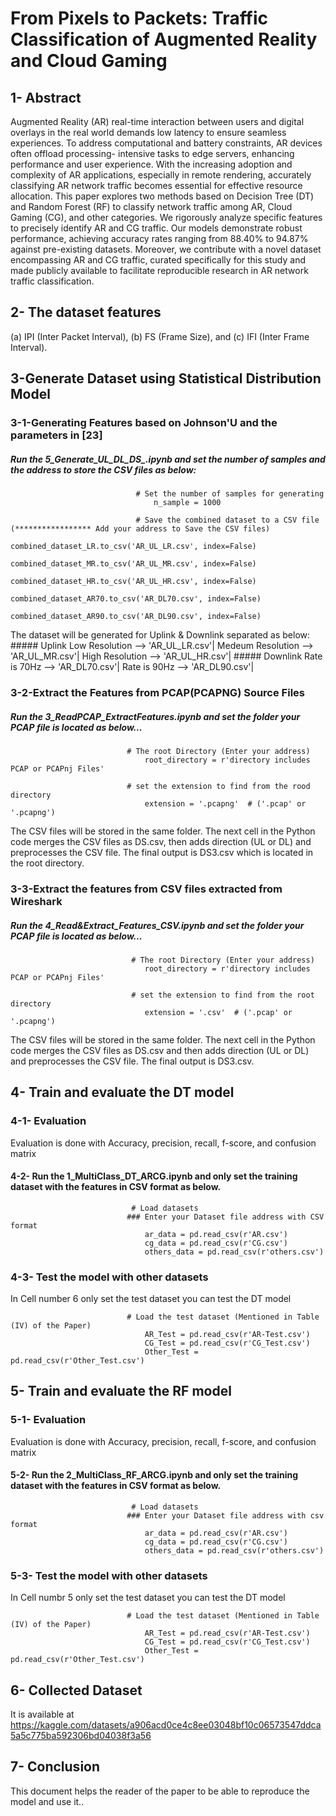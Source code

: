 # From Pixels to Packets: Traffic Classification of Augmented Reality and Cloud Gaming

## 1- Abstract
Augmented Reality (AR) real-time interaction between users and digital overlays in the real world demands low latency to ensure seamless experiences. To address computational and battery constraints, AR devices often offload processing-
intensive tasks to edge servers, enhancing performance and user experience. With the increasing adoption and complexity of AR applications, especially in remote rendering, accurately classifying AR network traffic becomes essential for effective resource allocation. This paper explores two methods based on Decision Tree (DT) and Random Forest (RF) to classify network traffic among AR, Cloud Gaming (CG), and other categories. We rigorously analyze specific features to precisely identify AR and CG traffic. Our models demonstrate robust performance, achieving accuracy rates ranging from 88.40% to 94.87% against pre-existing datasets. Moreover, we contribute with a novel dataset encompassing AR and CG traffic, curated specifically for this study and made publicly available to facilitate reproducible research in AR network traffic classification.

## 2- The dataset features
(a) IPI (Inter Packet Interval), (b) FS (Frame Size), and (c) IFI (Inter Frame Interval).

## 3-Generate Dataset using Statistical Distribution Model

### 3-1-Generating Features based on Johnson'U and the parameters in [23]
##### Run the **5_Generate_UL_DL_DS_.ipynb** and set the number of samples and the address to store the CSV files as below:

                                # Set the number of samples for generating
                                    n_sample = 1000
                                    
                                # Save the combined dataset to a CSV file (***************** Add your address to Save the CSV files)
                                    combined_dataset_LR.to_csv('AR_UL_LR.csv', index=False)
                                    combined_dataset_MR.to_csv('AR_UL_MR.csv', index=False)
                                    combined_dataset_HR.to_csv('AR_UL_HR.csv', index=False)
                                    combined_dataset_AR70.to_csv('AR_DL70.csv', index=False)
                                    combined_dataset_AR90.to_csv('AR_DL90.csv', index=False)
  The dataset will be generated for Uplink & Downlink separated as below:
                                #####               Uplink 
                                          Low Resolution    --> 'AR_UL_LR.csv'|
                                          Medeum Resolution --> 'AR_UL_MR.csv'|
                                          High Resolution   --> 'AR_UL_HR.csv'|
                                #####               Downlink 
                                          Rate is 70Hz --> 'AR_DL70.csv'|
                                          Rate is 90Hz --> 'AR_DL90.csv'|
  

### 3-2-Extract the Features from PCAP(PCAPNG) Source Files 
##### Run the **3_ReadPCAP_ExtractFeatures.ipynb** and set the folder your PCAP file is located as below...

                              # The root Directory (Enter your address)
                                  root_directory = r'directory includes PCAP or PCAPnj Files'

                              # set the extension to find from the rood directory
                                  extension = '.pcapng'  # ('.pcap' or '.pcapng')
The CSV files will be stored in the same folder. The next cell in the Python code merges the CSV files
as DS.csv, then adds direction (UL or DL) and preprocesses the CSV file. The final output is DS3.csv which is located in the root directory. 

### 3-3-Extract the features from CSV files extracted from Wireshark
##### Run the 4_Read&Extract_Features_CSV.ipynb  and set the folder your PCAP file is located as below...

                               # The root Directory (Enter your address)
                                  root_directory = r'directory includes PCAP or PCAPnj Files'

                               # set the extension to find from the root directory
                                  extension = '.csv'  # ('.pcap' or '.pcapng')
The CSV files will be stored in the same folder. The next cell in the Python code merges the CSV files 
as DS.csv and then adds direction (UL or DL) and preprocesses the CSV file. The final output is DS3.csv. 

## 4- Train and evaluate the DT model
### 4-1- Evaluation
Evaluation is done with Accuracy, precision, recall, f-score, and confusion matrix

#### 4-2- Run the 1_MultiClass_DT_ARCG.ipynb and only set the training dataset with the features in CSV format as below.
                               
                               # Load datasets
                              ### Enter your Dataset file address with CSV format
                                  ar_data = pd.read_csv(r'AR.csv')
                                  cg_data = pd.read_csv(r'CG.csv')
                                  others_data = pd.read_csv(r'others.csv')
### 4-3- Test the model with other datasets
In Cell number 6 only set the test dataset you can test the DT model
                              
                              # Load the test dataset (Mentioned in Table (IV) of the Paper)
                                  AR_Test = pd.read_csv(r'AR-Test.csv')
                                  CG_Test = pd.read_csv(r'CG_Test.csv')
                                  Other_Test = pd.read_csv(r'Other_Test.csv')


## 5- Train and evaluate the RF model
### 5-1- Evaluation
Evaluation is done with Accuracy, precision, recall, f-score, and confusion matrix

#### 5-2- Run the 2_MultiClass_RF_ARCG.ipynb and only set the training dataset with the features in CSV format as below.
                               
                               # Load datasets
                              ### Enter your Dataset file address with csv format
                                  ar_data = pd.read_csv(r'AR.csv')
                                  cg_data = pd.read_csv(r'CG.csv')
                                  others_data = pd.read_csv(r'others.csv')
### 5-3- Test the model with other datasets
In Cell numbr 5 only set the test dataset you can test the DT model
                              
                              # Load the test dataset (Mentioned in Table (IV) of the Paper)
                                  AR_Test = pd.read_csv(r'AR-Test.csv')
                                  CG_Test = pd.read_csv(r'CG_Test.csv')
                                  Other_Test = pd.read_csv(r'Other_Test.csv')

## 6- Collected Dataset
It is available at https://kaggle.com/datasets/a906acd0ce4c8ee03048bf10c06573547ddca5a5c775ba592306bd04038f3a56

## 7- Conclusion
This document helps the reader of the paper to be able to reproduce the model and use it..


